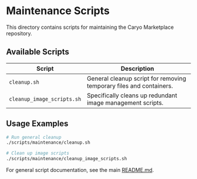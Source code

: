 # Maintenance Scripts

This directory contains scripts for maintaining the Caryo Marketplace repository.

## Available Scripts

| Script | Description |
|--------|-------------|
| `cleanup.sh` | General cleanup script for removing temporary files and containers. |
| `cleanup_image_scripts.sh` | Specifically cleans up redundant image management scripts. |

## Usage Examples

```bash
# Run general cleanup
./scripts/maintenance/cleanup.sh

# Clean up image scripts
./scripts/maintenance/cleanup_image_scripts.sh
```

For general script documentation, see the main [README.md](../README.md).
